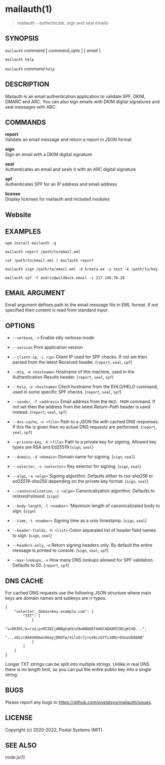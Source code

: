 # mailauth(1)

> mailauth - authenticate, sign and seal emails

## SYNOPSIS

`mailauth` _command_ [ _command_opts_ ] [ _email_ ]

`mailauth help`

`mailauth` _command_ `help`

## DESCRIPTION

Mailauth is an email authentication application to validate SPF, DKIM, DMARC and ARC. You can also sign emails with DKIM digital signatures and seal messages with ARC.

## COMMANDS

**report**\
Validate an email message and return a report in JSON format

**sign**\
Sign an email with a DKIM digital signature

**seal**\
Authenticates an email and seals it with an ARC digital signature

**spf**\
Authenticates SPF for an IP address and email address

**license**\
Display licenses for mailauth and included modules

## Website

[](https://github.com/postalsys/mailauth)

## EXAMPLES

`npm install mailauth -g`

`mailauth report /path/to/email.eml`

`cat /path/to/email.eml | mailauth report`

`mailauth sign /path/to/email.eml -d kreata.ee -s test -k /path/to/key`

`mailauth spf -f andris@wildduck.email -i 217.146.76.20`

## EMAIL ARGUMENT

Email argument defines path to the email message file in EML format. If not specified then
content is read from standard input.

## OPTIONS

-   `--verbose`, `-v`
    Enable silly verbose mode

-   `--version`
    Print application version

-   `--client-ip`, `-i <ip>`
    Client IP used for SPF checks. If not set then parsed from the latest Received header. (`report`, `seal`, `spf`)

-   `--mta`, `-m <hostname>`
    Hostname of this machine, used in the Authentication-Results header. (`report`, `seal`, `spf`)

-   `--helo`, `-e <hostname>`
    Client hostname from the EHLO/HELO command, used in some specific SPF checks. (`report`, `seal`, `spf`)

-   `--sender`, `-f <address>`
    Email address from the `MAIL FROM` command. If not set then the address from the latest _Return-Path_ header is used instead. (`report`, `seal`, `spf`)

-   `--dns-cache`, `-n <file>`
    Path to a JSON file with cached DNS responses. If this file is given then no actual DNS requests are performed. (`report`, `seal`, `spf`)

-   `--private-key`, `-k <file>`
    Path to a private key for signing. Allowed key types are RSA and Ed25519 (`sign`, `seal`)

-   `--domain`, `-d <domain>`
    Domain name for signing. (`sign`, `seal`)

-   `--selector`, `-s <selector>`
    Key selector for signing. (`sign`, `seal`)

-   `--algo`, `-a <algo>`
    Signing algorithm. Defaults either to _rsa-sha256_ or _ed25519-sha256_ depending on the private key format. (`sign`, `seal`)

-   `--canonicalization`, `-c <algo>`
    Canonicalization algorithm. Defaults to _relaxed/relaxed_. (`sign`)

-   `--body-length`, `-l <number>`
    'Maximum length of canonicalizated body to sign. (`sign`)

-   `--time`, `-t <number>`
    Signing time as a unix timestamp. (`sign`, `seal`)

-   `--header-fields`, `-h <list>`
    Colon separated list of header field names to sign. (`sign`, `seal`)

-   `--headers-only`, `-o`
    Return signing headers only. By default the entire message is printed to console. (`sign`, `seal`, `spf`)

-   `--max-lookups`, `-x`
    How many DNS lookups allowed for SPF validation. Defaults to 50. (`report`, `spf`)

## DNS CACHE

For cached DNS requests use the following JSON structure where main keys are domain names and subkeys are rr types.

```
{
    "selector._domainkey.example.com": {
        "TXT": [
            [
                "v=DKIM1;k=rsa;p=MIIBIjANBgkqhkiG9w0BAQEFAAOCAQ8AMIIBCgKCAQ...",
                "...sOLccRAmVAOmacHmayjDROTw/XilzErJj+uVAicGYfs10Nz+EUuwIDAQAB"
            ]
        ]
    }
}
```

Longer TXT strings can be split into multiple strings. Unlike in real DNS there is no length limit, so you can put the entire public key into a single string.

## BUGS

Please report any bugs to https://github.com/postalsys/mailauth/issues.

## LICENSE

Copyright (c) 2020-2022, Postal Systems (MIT).

## SEE ALSO

node.js(1)
